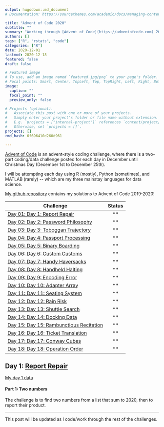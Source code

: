 ```yaml
---
output: hugodown::md_document
# Documentation: https://sourcethemes.com/academic/docs/managing-content/

title: "Advent of Code 2020"
subtitle: ""
summary: "Working through [Advent of Code](https://adventofcode.com) 2020!"
authors: []
tags: ["R", "rstats", "code"]
categories: ["R"]
date: 2020-12-01
lastmod: 2020-12-18
featured: false
draft: false

# Featured image
# To use, add an image named `featured.jpg/png` to your page's folder.
# Focal points: Smart, Center, TopLeft, Top, TopRight, Left, Right, BottomLeft, Bottom, BottomRight.
image:
  caption: ""
  focal_point: ""
  preview_only: false

# Projects (optional).
#   Associate this post with one or more of your projects.
#   Simply enter your project's folder or file name without extension.
#   E.g. `projects = ["internal-project"]` references `content/project/deep-learning/index.md`.
#   Otherwise, set `projects = []`.
projects: []
rmd_hash: 6f696410d260d961

---
```


[Advent of Code](https://adventofcode.com) is an advent-style coding challenge, where there is a two-part coding/data challenge posted for each day in December until Christmas Day (December 1st to December 25th).

I will be attempting each day using R (mostly), Python (sometimes), and MATLAB (rarely) -- which are my three mainstay languages for data science.

[My github repository](https://github.com/pritikadasgupta/adventofcode) contains my solutions to Advent of Code 2019-2020!

| Challenge                                                                        | Status |
| -------------------------------------------------------------------------------- | :----: |
| <a href="#day1">Day 01: [Day 1: Report Repair](https://adventofcode.com/2020/day/1)              |  \*\*  |
| <a href="#day1">Day 02: [Day 2: Password Philosophy](https://adventofcode.com/2020/day/2)  |  \*\*  |
| <a href="#day1">Day 03: [Day 3: Toboggan Trajectory](https://adventofcode.com/2020/day/3)    |  \*\*  |
| <a href="#day1">Day 04: [Day 4: Passport Processing](https://adventofcode.com/2020/day/4)    |  \*\*  |
| <a href="#day1">Day 05: [Day 5: Binary Boarding](https://adventofcode.com/2020/day/5)    |  \*\*  |
| <a href="#day1">Day 06: [Day 6: Custom Customs](https://adventofcode.com/2020/day/6)    |  \*\*  |
| <a href="#day1">Day 07: [Day 7: Handy Haversacks](https://adventofcode.com/2020/day/7)    |  \*\*  |
| <a href="#day1">Day 08: [Day 8: Handheld Halting](https://adventofcode.com/2020/day/8)    |  \*\*  |
| <a href="#day1">Day 09: [Day 9: Encoding Error](https://adventofcode.com/2020/day/9)    |  \*\*  |
| <a href="#day1">Day 10: [Day 10: Adapter Array](https://adventofcode.com/2020/day/10)    |  \*\*  |
| <a href="#day1">Day 11: [Day 11: Seating System](https://adventofcode.com/2020/day/11)    |  \*\*  |
| <a href="#day1">Day 12: [Day 12: Rain Risk](https://adventofcode.com/2020/day/12)    |  \*\*  |
| <a href="#day1">Day 13: [Day 13: Shuttle Search](https://adventofcode.com/2020/day/13)    |  \*\*  |
| <a href="#day1">Day 14: [Day 14: Docking Data](https://adventofcode.com/2020/day/14)    |  \*\*  |
| <a href="#day1">Day 15: [Day 15: Rambunctious Recitation](https://adventofcode.com/2020/day/15)    |  \*\*  |
| <a href="#day1">Day 16: [Day 16: Ticket Translation](https://adventofcode.com/2020/day/16)    |  \*\*  |
| <a href="#day1">Day 17: [Day 17: Conway Cubes](https://adventofcode.com/2020/day/17)    |  \*\*  |
| <a href="#day1">Day 18: [Day 18: Operation Order](https://adventofcode.com/2020/day/18)    |  \*\*  |


<p>
<a id='day1'></a>
</p>

Day 1: [Report Repair](https://adventofcode.com/2020/day/1)
-----------------------------------------------------------

[My day 1 data](https://pritikadasgupta.github.io/post/advent-of-code-2020/data/exercise1.input.txt)

#### Part 1: Two numbers

The challenge is to find two numbers from a list that sum to 2020, then to report their product.



----

This post will be updated as I code/work through the rest of the challenges.

